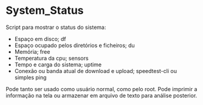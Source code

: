 # System_Status

Script para mostrar o status do sistema:

* Espaço em disco; df
* Espaço ocupado pelos diretórios e ficheiros; du
* Memória; free
* Temperatura da cpu; sensors
* Tempo e carga do sistema; uptime
* Conexão ou banda atual de download e upload; speedtest-cli ou simples ping

Pode tanto ser usado como usuário normal, como pelo root.
Pode imprimir a informação na tela ou armazenar em arquivo de texto para análise posterior.
